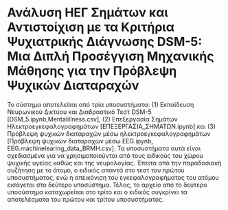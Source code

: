 # Ανάλυση ΗΕΓ Σημάτων και Αντιστοίχιση με τα Κριτήρια Ψυχιατρικής Διάγνωσης DSM-5: Μια Διπλή Προσέγγιση Μηχανικής Μάθησης για την Πρόβλεψη Ψυχικών Διαταραχών
Το σύστημα αποτελείται από τρία υποσυστήματα: 
(1) Εκπαίδευση Νευρωνικού Δικτύου και Διαδραστικό Τεστ DSM-5 [DSM_5.ipynb,Mentalillness.csv], 
(2) Επεξεργασία Σημάτων Ηλεκτροεγκεφαλογραφημάτων [ΕΠΕΞΕΡΓΑΣΙΑ_ΣΗΜΑΤΩΝ.ipynb] και 
(3) Πρόβλεψη ψυχικών διαταραχών μέσω ηλεκτροεγκεφαλογραφημάτων [Πρόβλεψη ψυχικών διαταραχών μέσω EEG.ipynb, EEG.machinelearing_data_BRMH.csv]. 
Τα υποσυστήματα αυτά είναι σχεδιασμένα για να χρησιμοποιούνται από τους ειδικούς του χώρου ψυχικής υγείας καθώς και της νευρολογίας. Έπειτα από την παραδοσιακή συζήτηση με το άτομο, ο ειδικός απαντά στο τεστ του πρώτου υποσυστήματος, ενώ η απεικόνιση του εγκεφαλογραφήματος του ατόμου εισάγεται στο δεύτερο υποσύστημα. Τέλος, το αρχείο από το δεύτερο υποσύστημα καταχωρείται στο τρίτο και ο ειδικός συγκρίνει τα αποτελέσματα του πρώτου και τρίτου υποσυστήματος. 
